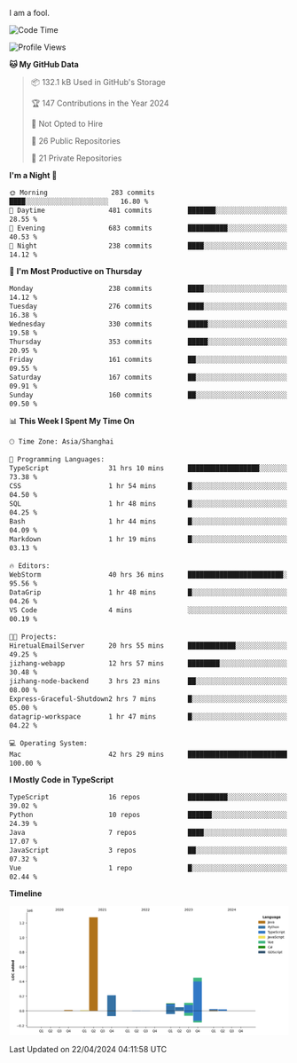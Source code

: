 I am a fool.

<!--START_SECTION:waka-->
![Code Time](http://img.shields.io/badge/Code%20Time-1%2C362%20hrs%2050%20mins-blue)

![Profile Views](http://img.shields.io/badge/Profile%20Views-7-blue)

**🐱 My GitHub Data** 

> 📦 132.1 kB Used in GitHub's Storage 
 > 
> 🏆 147 Contributions in the Year 2024
 > 
> 🚫 Not Opted to Hire
 > 
> 📜 26 Public Repositories 
 > 
> 🔑 21 Private Repositories 
 > 
**I'm a Night 🦉** 

```text
🌞 Morning                283 commits         ████░░░░░░░░░░░░░░░░░░░░░   16.80 % 
🌆 Daytime                481 commits         ███████░░░░░░░░░░░░░░░░░░   28.55 % 
🌃 Evening                683 commits         ██████████░░░░░░░░░░░░░░░   40.53 % 
🌙 Night                  238 commits         ████░░░░░░░░░░░░░░░░░░░░░   14.12 % 
```
📅 **I'm Most Productive on Thursday** 

```text
Monday                   238 commits         ████░░░░░░░░░░░░░░░░░░░░░   14.12 % 
Tuesday                  276 commits         ████░░░░░░░░░░░░░░░░░░░░░   16.38 % 
Wednesday                330 commits         █████░░░░░░░░░░░░░░░░░░░░   19.58 % 
Thursday                 353 commits         █████░░░░░░░░░░░░░░░░░░░░   20.95 % 
Friday                   161 commits         ██░░░░░░░░░░░░░░░░░░░░░░░   09.55 % 
Saturday                 167 commits         ██░░░░░░░░░░░░░░░░░░░░░░░   09.91 % 
Sunday                   160 commits         ██░░░░░░░░░░░░░░░░░░░░░░░   09.50 % 
```


📊 **This Week I Spent My Time On** 

```text
🕑︎ Time Zone: Asia/Shanghai

💬 Programming Languages: 
TypeScript               31 hrs 10 mins      ██████████████████░░░░░░░   73.38 % 
CSS                      1 hr 54 mins        █░░░░░░░░░░░░░░░░░░░░░░░░   04.50 % 
SQL                      1 hr 48 mins        █░░░░░░░░░░░░░░░░░░░░░░░░   04.25 % 
Bash                     1 hr 44 mins        █░░░░░░░░░░░░░░░░░░░░░░░░   04.09 % 
Markdown                 1 hr 19 mins        █░░░░░░░░░░░░░░░░░░░░░░░░   03.13 % 

🔥 Editors: 
WebStorm                 40 hrs 36 mins      ████████████████████████░   95.56 % 
DataGrip                 1 hr 48 mins        █░░░░░░░░░░░░░░░░░░░░░░░░   04.26 % 
VS Code                  4 mins              ░░░░░░░░░░░░░░░░░░░░░░░░░   00.19 % 

🐱‍💻 Projects: 
HiretualEmailServer      20 hrs 55 mins      ████████████░░░░░░░░░░░░░   49.25 % 
jizhang-webapp           12 hrs 57 mins      ████████░░░░░░░░░░░░░░░░░   30.48 % 
jizhang-node-backend     3 hrs 23 mins       ██░░░░░░░░░░░░░░░░░░░░░░░   08.00 % 
Express-Graceful-Shutdown2 hrs 7 mins        █░░░░░░░░░░░░░░░░░░░░░░░░   05.00 % 
datagrip-workspace       1 hr 47 mins        █░░░░░░░░░░░░░░░░░░░░░░░░   04.22 % 

💻 Operating System: 
Mac                      42 hrs 29 mins      █████████████████████████   100.00 % 
```

**I Mostly Code in TypeScript** 

```text
TypeScript               16 repos            ██████████░░░░░░░░░░░░░░░   39.02 % 
Python                   10 repos            ██████░░░░░░░░░░░░░░░░░░░   24.39 % 
Java                     7 repos             ████░░░░░░░░░░░░░░░░░░░░░   17.07 % 
JavaScript               3 repos             ██░░░░░░░░░░░░░░░░░░░░░░░   07.32 % 
Vue                      1 repo              █░░░░░░░░░░░░░░░░░░░░░░░░   02.44 % 
```



**Timeline**

![Lines of Code chart](https://raw.githubusercontent.com/VeejaLiu/VeejaLiu/master/assets/bar_graph.png)


 Last Updated on 22/04/2024 04:11:58 UTC
<!--END_SECTION:waka-->
